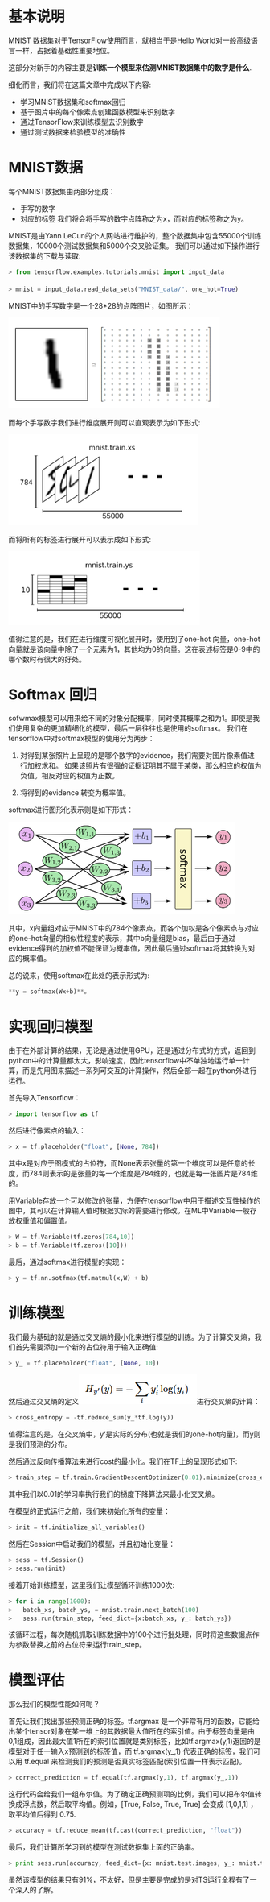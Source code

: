 # 基本说明
MNIST 数据集对于TensorFlow使用而言，就相当于是Hello World对一般高级语言一样，占据着基础性重要地位。

这部分对新手的内容主要是**训练一个模型来估测MNIST数据集中的数字是什么**.

细化而言，我们将在这篇文章中完成以下内容:
- 学习MNIST数据集和softmax回归
- 基于图片中的每个像素点创建函数模型来识别数字
- 通过TensorFlow来训练模型去识别数字
- 通过测试数据来检验模型的准确性

# MNIST数据
每个MNIST数据集由两部分组成：
- 手写的数字
- 对应的标签
我们将会将手写的数字点阵称之为x，而对应的标签称之为y。

MNIST是由Yann LeCun的个人网站进行维护的，整个数据集中包含55000个训练数据集，10000个测试数据集和5000个交叉验证集。
我们可以通过如下操作进行该数据集的下载与读取:

```python
> from tensorflow.examples.tutorials.mnist import input_data

> mnist = input_data.read_data_sets("MNIST_data/", one_hot=True)
```

MNIST中的手写数字是一个28*28的点阵图片，如图所示：

![图片点阵化](./img/图片点阵化.png)

而每个手写数字我们进行维度展开则可以直观表示为如下形式:  

![数字维度展开](./img/测试集维度展开.png)

而将所有的标签进行展开可以表示成如下形式:

![标签维度展开](./img/标签维度展开.png)

值得注意的是，我们在进行维度可视化展开时，使用到了one-hot 向量，one-hot向量就是该向量中除了一个元素为1，其他均为0的向量。这在表述标签是0-9中的哪个数时有很大的好处。

# Softmax 回归
sofwmax模型可以用来给不同的对象分配概率，同时使其概率之和为1。即使是我们使用复杂的更加精细化的模型，最后一层往往也是使用的softmax。
我们在tensorflow中对softmax模型的使用分为两步：

1. 对得到某张照片上呈现的是哪个数字的evidence，我们需要对图片像素值进行加权求和。
如果该照片有很强的证据证明其不属于某类，那么相应的权值为负值。相反对应的权值为正数。

2. 将得到的evidence 转变为概率值。

softmax进行图形化表示则是如下形式：

![softmax图形化表示](./img/softmax图形化表示.png)

其中，x向量组对应于MNIST中的784个像素点，而各个加权是各个像素点与对应的one-hot向量的相似性程度的表示，其中b向量组是bias，最后由于通过evidence得到的加权值不能保证为概率值，因此最后通过softmax将其转换为对应的概率值。

总的说来，使用softmax在此处的表示形式为:

```python
**y = softmax(Wx+b)**。
```

# 实现回归模型
由于在外部计算的结果，无论是通过使用GPU，还是通过分布式的方式，返回到python中的计算量都太大，影响速度，因此tensorflow中不单独地运行单一计算，而是先用图来描述一系列可交互的计算操作，然后全部一起在python外进行运行。

首先导入Tensorflow：

```python
> import tensorflow as tf
```

然后进行像素点的输入：

```python
> x = tf.placeholder("float", [None, 784])
```

其中x是对应于图模式的占位符，而None表示张量的第一个维度可以是任意的长度，而784则表示的是张量的每一个维度是784维的，也就是每一张图片是784维的。

用Variable存放一个可以修改的张量，方便在tensorflow中用于描述交互性操作的图中，其可以在计算输入值时根据实际的需要进行修改。在ML中Variable一般存放权重值和偏置值。

```python
> W = tf.Variable(tf.zeros[784,10])    
> b = tf.Variable(tf.zeros([10]))
```

最后，通过softmax进行模型的实现：

```python
> y = tf.nn.sotfmax(tf.matmul(x,W) + b)
```

# 训练模型
我们最为基础的就是通过交叉熵的最小化来进行模型的训练。为了计算交叉熵，我们首先需要添加一个新的占位符用于输入正确值:

```python
> y_ = tf.placeholder("float", [None, 10])
```

然后通过交叉熵的定义![交叉熵](./img/交叉熵.png)进行交叉熵的计算：

```python
> cross_entropy = -tf.reduce_sum(y_*tf.log(y))
```

值得注意的是，在交叉熵中，y‘是实际的分布(也就是我们的one-hot向量)，而y则是我们预测的分布。

然后通过反向传播算法来进行cost的最小化。我们在TF上的呈现形式如下:

```python
> train_step = tf.train.GradientDescentOptimizer(0.01).minimize(cross_entropy)
```

其中我们以0.01的学习率执行我们的梯度下降算法来最小化交叉熵。

在模型的正式运行之前，我们来初始化所有的变量：

```python
> init = tf.initialize_all_variables()
```

然后在Session中启动我们的模型，并且初始化变量：

```python
> sess = tf.Session()      
> sess.run(init)
```

接着开始训练模型，这里我们让模型循环训练1000次:

```python
> for i in range(1000):       
>   batch_xs, batch_ys, = mnist.train.next_batch(100)
>   sess.run(train_step, feed_dict={x:batch_xs, y_: batch_ys})
```

该循环过程，每次随机抓取训练数据中的100个进行批处理，同时将这些数据点作为参数替换之前的占位符来运行train_step。

# 模型评估
那么我们的模型性能如何呢？

首先让我们找出那些预测正确的标签。tf.argmax 是一个非常有用的函数，它能给出某个tensor对象在某一维上的其数据最大值所在的索引值。由于标签向量是由0,1组成，因此最大值1所在的索引位置就是类别标签，比如tf.argmax(y,1)返回的是模型对于任一输入x预测到的标签值，而 tf.argmax(y_,1) 代表正确的标签，我们可以用 tf.equal 来检测我们的预测是否真实标签匹配(索引位置一样表示匹配)。

```python
> correct_prediction = tf.equal(tf.argmax(y,1), tf.argmax(y_,1))
```

这行代码会给我们一组布尔值。为了确定正确预测项的比例，我们可以把布尔值转换成浮点数，然后取平均值。例如，[True, False, True, True] 会变成 [1,0,1,1] ，取平均值后得到 0.75.

```python
> accuracy = tf.reduce_mean(tf.cast(correct_prediction, "float"))
```

最后，我们计算所学习到的模型在测试数据集上面的正确率。

```python
> print sess.run(accuracy, feed_dict={x: mnist.test.images, y_: mnist.test.labels})
```

虽然该模型的结果只有91%，不太好，但是主要是完成的是对TS运行全程有了一个深入的了解。


